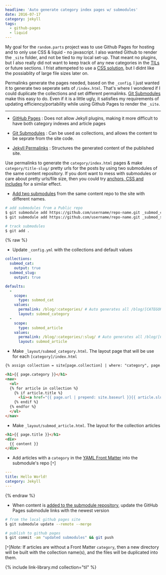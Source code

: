 ```yaml
---
headline: 'Auto generate category index pages w/ submodules'
date: 2016-07-17
category: jekyll
tags:
  - github-pages
  - liquid
---
```


My goal for the `random.parts` project was to use Github Pages for hosting and to only use CSS & liquid - no javascript. I also wanted Github to render the `_site` folder, and not be tied to my local set-up. That meant no plugins, but I also really did not want to keep track of any new categories in the [TILs] or future sections. I frist attempeted to use a [CSS solution][generate-category-pages-using-css-for-posts], but I didnt like the possiablity of large file sizes later on.

Permalinks generate the pages needed, based on the `_config`. I just wanted it to generate two seperate sets of `/index.html`. That's where I wondered if I could duplicate the collections and set different permalinks. [Git Submodules] make this easy to do. Even if it is a little ugly, it satisfies my requirements of updating efficiency/portability while using Github Pages to render the `_site`.

---

- [GitHub Pages] : Does not allow Jekyll plugins, making it more difficult to have both category indexes and article pages

- [Git Submodules] : Can be used as collections, and allows the content to be seprate from the site code.

- [Jekyll Permalinks] : Structures the generated content of the published site.

Use permalinks to generate the `category/index.html` pages &  make `category/title-slug/` pretty urls for the posts by using two submodules of the same content repository. If you dont want to mess with submodules or care about pretty urls/file size, then you could try [anchors, CSS and includes][generate-category-pages-using-css-for-posts] for a similar effect.


- [Add two submodules][using-submodules-in-github-pages] from the same content repo to the site with different names.

```sh
# add submodules from a Public repo
$ git submodule add https://github.com/username/repo-name.git _submod_cat
$ git submodule add https://github.com/username/repo-name.git _submod_slug

# track submodules
$ git add .
```

{% raw %}
- Update `_config.yml` with the collections and default values

```yaml
collections:
  submod_cat:
    output: true
  submod_slug:
    output: true

defaults:
  -
    scope:
      type: submod_cat
    values:
      permalink: /blog/:categories/ # Auto generates all /blog/[CATEGORY]/index.html
      layout: submod_category
  -
    scope:
      type: submod_article
    values:
      permalink: /blog/:categories/:slug/ # Auto generates all /blog/[CATEGORY]/[TITLE-SLUG]/index.html
      layout: submod_article
```

- Make `_layout/submod_category.html`. The layout page that will be use for each `[category]/index.html`

```html
{% assign collection = site[page.collection] | where: "category", page.category | sort: "title" %}

<h1>{{ page.category }}</h1>
<nav>
  <ul>
  {% for article in collection %}
    {% if article.title %}
      <li><a href="{{ page.url | prepend: site.baseurl }}{{ article.slug }}">{{ article.title }}</a></li>
    {% endif %}
  {% endfor %}
  </ul>
</nav>
```

- Make `_layout/submod_article.html`. The layout for the collection articles

```html
<h1>{{ page.title }}</h1>
<div>
  {{ content }}
</div>
```

- Add articles with a `category` in the [YAML Front Matter][yml-front-matter] into the submodule's repo [`*`]

```yaml
---
title: Hello World!
category: Jekyll
---
```

{% endraw %}

- When content is [added to the submodule repository][using-submodules-in-github-pages], update the GitHub Pages submodule links with the newest version

```sh
# from the local github pages site
$ git submodule update --remote --merge

# publish to github pages
$ git commit -am "updated submodules" && git push
```

[`*`]_Note:_ If articles are without a Front Matter `category`, then a new directory will be built with the collection name(s), and the files will be duplicated into them.

[TILs]: https://github.com/random-parts/til
[GitHub Pages]: https://help.github.com/articles/using-jekyll-as-a-static-site-generator-with-github-pages/
[Git Submodules]: https://git-scm.com/book/en/v2/Git-Tools-Submodules
[Jekyll Permalinks]: https://jekyllrb.com/docs/permalinks/
[generate-category-pages-using-css-for-posts]: generate-category-pages-using-css-for-posts.md
[using-submodules-in-github-pages]: /github/using-submodules-in-github-pages.md
[yml-front-matter]: https://jekyllrb.com/docs/frontmatter/

{% include link-library.md collection="til" %}